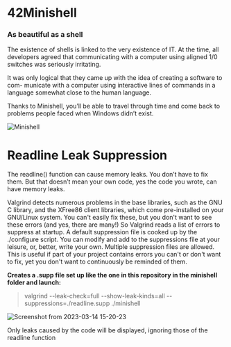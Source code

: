 # 42Minishell
### As beautiful as a shell

The existence of shells is linked to the very existence of IT.
At the time, all developers agreed that communicating with a computer using aligned
1/0 switches was seriously irritating.

It was only logical that they came up with the idea of creating a software to com-
municate with a computer using interactive lines of commands in a language somewhat
close to the human language.

Thanks to Minishell, you’ll be able to travel through time and come back to problems
people faced when Windows didn’t exist.


![Minishell](https://user-images.githubusercontent.com/107865727/225025081-358e9c7b-a98b-43be-bd45-0282f3ecc624.png)

# Readline Leak Suppression

The readline() function can cause memory leaks. You don’t have to fix them. But
that doesn’t mean your own code, yes the code you wrote, can have memory
leaks.

Valgrind detects numerous problems in the base libraries, such as the GNU C library, and the XFree86 client libraries, which come pre-installed on your GNU/Linux system. You can't easily fix these, but you don't want to see these errors (and yes, there are many!) So Valgrind reads a list of errors to suppress at startup. A default suppression file is cooked up by the ./configure script.
You can modify and add to the suppressions file at your leisure, or, better, write your own. Multiple suppression files are allowed. This is useful if part of your project contains errors you can't or don't want to fix, yet you don't want to continuously be reminded of them.

**Creates a .supp file set up like the one in this repository in the minishell folder and launch:**
>valgrind --leak-check=full --show-leak-kinds=all --suppressions=./readline.supp ./minishell

![Screenshot from 2023-03-14 15-20-23](https://user-images.githubusercontent.com/107865727/225031679-786f8731-ff70-4143-8abf-1c28bbabbb71.png)

Only leaks caused by the code will be displayed, ignoring those of the readline function
